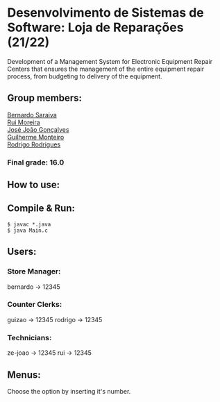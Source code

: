 # Desenvolvimento de Sistemas de Software: Loja de Reparações (21/22)
Development of a Management System for Electronic Equipment Repair Centers that ensures the management of the entire equipment repair process, from budgeting to delivery of the equipment.

## Group members:  

[Bernardo Saraiva](https://github.com/devsaraiva)  
[Rui Moreira](https://github.com/RuiMoreiraA93232)  
[José João Gonçalves](https://github.com/jjgonc)  
[Guilherme Monteiro](https://github.com/rushmetra)  
[Rodrigo Rodrigues](https://github.com/webst2r)  


### Final grade: 16.0

## How to use:
## Compile & Run:
```$ javac *.java ```  
```$ java Main.c ``` 

## Users:

### Store Manager:
bernardo -> 12345

### Counter Clerks:
guizao -> 12345
rodrigo -> 12345

### Technicians:
ze-joao -> 12345 
rui -> 12345

## Menus:
Choose the option by inserting it's number.
